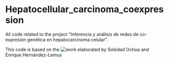 # Hepatocellular_carcinoma_coexpression
All code related to the project "Inferencia y análisis de redes de co-expresión genética en hepatocarcinoma celular".

This code is based on the ![work](https://github.com/CSB-IG/SGCCA) elaborated by Soledad Ochoa and Enrique Hernández-Lemus 
